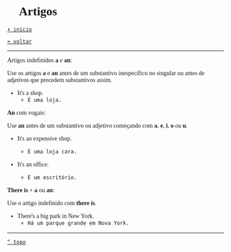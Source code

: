 <font face="Calibri">

# 📰 Artigos

[`⬆️ inicio`](../../EF%20Route.md)

[`⬅️ voltar`](../Iniciante%201.md)

---

Artigos indefinidos **a** e **an**:

Use os artigos **a** e **an** antes de um substantivo inespecífico no singular ou antes de adjetivos que precedem substantivos assim.

+ It's a shop.
  + `É uma loja.`

**An** com vogais:
  
Use **an** antes de um substantivo ou adjetivo começando com **a**, **e**, **i**, **o** ou **u**.

+ It's an expensive shop.
  + `É uma loja cara.`

+ It's an office.
  + `É um escritório.`

**There is** + **a** ou **an**:

Use o artigo indefinido com **there is**.

+ There's a big park in New York.
  + `Há um parque grande em Nova York.`

---

[`^ topo`](#-artigos)
</font>
